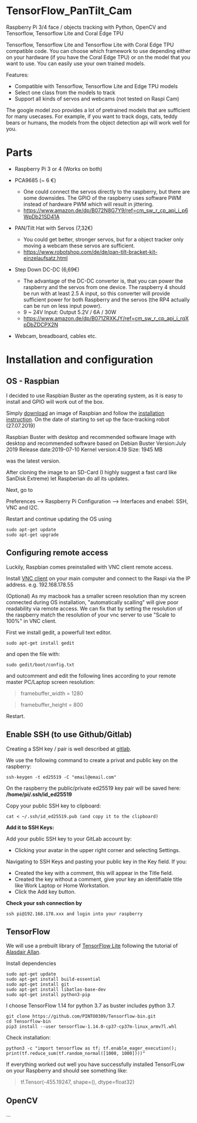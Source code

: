 # TensorFlow_PanTilt_Cam
Raspberry Pi 3/4 face / objects tracking with Python, OpenCV and Tensorflow, Tensorflow Lite and Coral Edge TPU

Tensorflow, Tensorflow Lite and Tensorflow Lite with Coral Edge TPU
compatible code. You can choose which framework to use depending
either on your hardware (if you have the Coral Edge TPU) or on the
model that you want to use. You can easily use your own trained models.

Features:
- Compatible with Tensorflow, Tensorflow Lite and Edge TPU models
- Select one class from the models to track
- Support all kinds of servos and webcams (not tested on Raspi Cam)

The google model zoo provides a lot of pretrained models that are sufficient
for many usecases. For example, if you want to track dogs, cats, teddy bears
or humans, the models from the object detection api will work well for you.

# Parts
- Raspberry Pi 3 or 4 (Works on both)
- PCA9685 (~ 6 €)
  - One could connect the servos directly to the raspberry, but there are some downsides. The GPIO of the raspberry uses software PWM instead of hardware PWM which will result in jittering.
  - https://www.amazon.de/dp/B072N8G7Y9/ref=cm_sw_r_cp_api_i_p6WpDb21SD41A

- PAN/Tilt Hat with Servos (7,32€)
  - You could get better, stronger servos, but for a object tracker only moving a webcam these servos are sufficient.
  - https://www.robotshop.com/de/de/pan-tilt-bracket-kit-einzelaufsatz.html

- Step Down DC-DC (6,69€)
  - The advantage of the DC-DC converter is, that you can power the raspberry and the servos from one device. The raspberry 4 should be run with at least 2.5 A input, so this converter will provide sufficient power for both Raspberry and the servos (the RP4 actually can be run on less input power). 
  - 9 ~ 24V Input: Output 5.2V / 6A / 30W 
  - https://www.amazon.de/dp/B071ZRXKJY/ref=cm_sw_r_cp_api_i_rqXpDbZDCPX2N

- Webcam, breadboard, cables etc.


# Installation and configuration
## OS - Raspbian
I decided to use Raspbian Buster as the operating system, as it is easy to install and GPIO will work out of the box.

Simply [download](https://www.raspberrypi.org/downloads/raspbian/) an image of Raspbian and follow the [installation instruction](https://www.raspberrypi.org/documentation/installation/installing-images/README.md). On the date of starting to set up the face-tracking robot (27.07.2019)

Raspbian Buster with desktop and recommended software
Image with desktop and recommended software based on Debian Buster
Version:July 2019
Release date:2019-07-10
Kernel version:4.19
Size: 1945 MB

was the latest version.

After cloning the image to an SD-Card (I highly suggest a fast card like SanDisk Extreme) let Raspberian do all its updates.

 

Next, go to

Preferences --> Raspberry Pi Configuration --> Interfaces and enabel: SSH, VNC and I2C.



Restart and continue updating the OS using

```
sudo apt-get update
sudo apt-get upgrade
```

## Configuring remote access
Luckily, Raspbian comes preinstalled with VNC client remote access.

Install [VNC client](https://www.realvnc.com/de/connect/download/viewer/raspberrypi/) on your main computer and connect to the Raspi via the IP address. e.g. 192.168.178.55

 

(Optional) As my macbook has a smaller screen resolution than my screen connected during OS installation, "automatically scalling" will give poor readability via remote access. We can fix that by setting the resolution of the raspberry match the resolution of your vnc server to use "Scale to 100%" in VNC client.

First we install gedit, a powerfull text editor.

```
sudo apt-get install gedit
```

and open the file with:

```
sudo gedit/boot/config.txt
```

and outcomment and edit the following lines according to your remote master PC/Laptop screen resolution:

> framebuffer_width = 1280

> framebuffer_height = 800

Restart.

## Enable SSH (to use Github/Gitlab)
Creating a SSH key / pair is well described at [gitlab](https://docs.gitlab.com/ee/ssh/).

We use the following command to create a privat and public key on the raspberry:

```
ssh-keygen -t ed25519 -C "email@email.com"
```

On the raspberry the public/private ed25519 key pair will be saved here: **/home/pi/.ssh/id_ed25519**

 

Copy your public SSH key to clipboard:

```
cat < ~/.ssh/id_ed25519.pub (and copy it to the clipboard)
```

 

**Add it to SSH Keys:**

Add your public SSH key to your GitLab account by:

- Clicking your avatar in the upper right corner and selecting Settings.

Navigating to SSH Keys and pasting your public key in the Key field. If you:

- Created the key with a comment, this will appear in the Title field.
- Created the key without a comment, give your key an identifiable title like Work Laptop or Home Workstation.
- Click the Add key button.
 

**Check your ssh connection by**

```
ssh pi@192.168.178.xxx and login into your raspberry
```


## TensorFlow
We will use a prebuilt library of [TensorFlow Lite](https://github.com/PINTO0309/Tensorflow-bin?source=post_page---------------------------) following the tutorial of [Alasdair Allan](https://blog.hackster.io/benchmarking-tensorflow-and-tensorflow-lite-on-the-raspberry-pi-43f51b796796).

Install dependencies
```
sudo apt-get update
sudo apt-get install build-essential
sudo apt-get install git
sudo apt-get install libatlas-base-dev
sudo apt-get install python3-pip
```

I choose TensorFlow 1.14 for python 3.7 as buster includes python 3.7.
```
git clone https://github.com/PINTO0309/Tensorflow-bin.git
cd Tensorflow-bin
pip3 install --user tensorflow-1.14.0-cp37-cp37m-linux_armv7l.whl
```

Check installation:
```
python3 -c "import tensorflow as tf; tf.enable_eager_execution(); print(tf.reduce_sum(tf.random_normal([1000, 1000])))"
```

If everything worked out well you have successfully installed TensorFLow on your Raspberry and should see something like:
> tf.Tensor(-455.19247, shape=(), dtype=float32)

## OpenCV
...